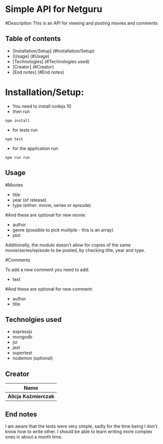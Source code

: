 # Simple API for Netguru

#Description
This is an API for viewing and posting movies and comments

## Table of contents
* [Installation/Setup] (#Installation/Setup)
* [Usage] (#Usage)
* [Technologies] (#Technologies used)
* [Creator] (#Creator)
* [End notes] (#End notes)

# Installation/Setup:
- You need to install nodejs 10
- then run
```
npm install
```
- for tests run
```
npm test
```
- for the application run
```
npm run run 
```
## Usage 

#Movies

- title
- year (of release)
- type (either: movie, series or episode)

#And these are optional for new movie:
- author
- genre (possible to pick multiple - this is an array)
- plot

Additionally, the module doesn't allow for copies of the same movie/series/episode to be posted, by checking title, year and type.

#Comments

To add a new comment you need to add:
- text

#And these are optional for new comment:
- author
- title

## Technolgies used
- expressjs
- mongodb
- joi
- jest
- supertest
- nodemon (optional)

## Creator

| Name                |
| ------------------- |
| **Alicja Kaźmierczak** |

## End notes
I am aware that the tests were very simple, sadly for the time being I don't know how to write other. I should be able to learn writing more complex ones in about a month time.